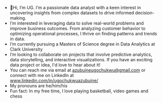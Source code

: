 - 👋Hi, I’m UG. I'm a passionate data analyst with a keen interest in uncovering insights from complex datasets to drive informed decision-making.
-  I’m interested in leveraging data to solve real-world problems and improve business outcomes. From analyzing customer behavior to optimizing operational processes, I thrive on finding patterns and trends in data.
-  I’m currently pursuing a Masters of Science degree in Data Analytics at Clark University
-  I’m looking to collaborate on projects that involve predictive analytics, data storytelling, and interactive visualizations. If you have an exciting data project or idea, I'd love to hear about it!
-   You can reach me via email at azubuineugochukwu@gmail.com or connect with me on LinkedIn at www.linkedin.com/in/ugochukwuazubuine/
-  My pronouns are he/him/his
-  Fun fact: In my free time, I love playing basketball, video games and chess

<!---
ugxls/ugxls is a ✨ special ✨ repository because its `README.md` (this file) appears on your GitHub profile.
You can click the Preview link to take a look at your changes.
--->

